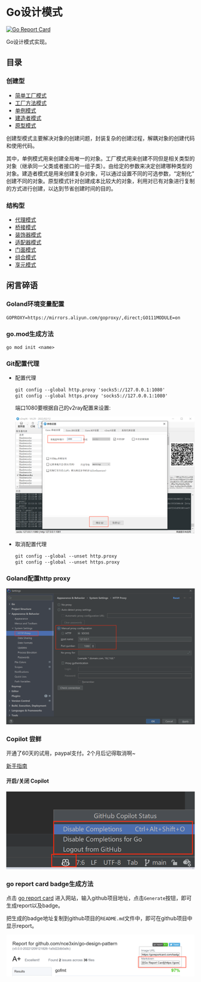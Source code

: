 # Go设计模式

[![Go Report Card](https://goreportcard.com/badge/github.com/nce3xin/go-design-pattern)](https://goreportcard.com/report/github.com/nce3xin/go-design-pattern)

Go设计模式实现。

## 目录

### 创建型
- [简单工厂模式](https://github.com/nce3xin/go-design-pattern/tree/main/00_simple_factory)
- [工厂方法模式](https://github.com/nce3xin/go-design-pattern/tree/main/01_factory_method)
- [单例模式](https://github.com/nce3xin/go-design-pattern/tree/main/02_singleton)
- [建造者模式](https://github.com/nce3xin/go-design-pattern/tree/main/03_builder)
- [原型模式](https://github.com/nce3xin/go-design-pattern/tree/main/04_prototype)

创建型模式主要解决对象的创建问题，封装复杂的创建过程，解耦对象的创建代码和使用代码。

其中，单例模式用来创建全局唯一的对象。工厂模式用来创建不同但是相关类型的对象（继承同一父类或者接口的一组子类）。由给定的参数来决定创建哪种类型的对象。建造者模式是用来创建复杂对象，可以通过设置不同的可选参数，“定制化” 创建不同的对象。原型模式针对创建成本比较大的对象，利用对已有对象进行复制的方式进行创建，以达到节省创建时间的目的。

### 结构型

- [代理模式](https://github.com/nce3xin/go-design-pattern/tree/main/05_proxy)
- [桥接模式](https://github.com/nce3xin/go-design-pattern/tree/main/06_bridge)
- [装饰器模式](https://github.com/nce3xin/go-design-pattern/tree/main/07_decorator)
- [适配器模式](https://github.com/nce3xin/go-design-pattern/tree/main/08_adapter)
- [门面模式](https://github.com/nce3xin/go-design-pattern/tree/main/09_facade)
- [组合模式](https://github.com/nce3xin/go-design-pattern/tree/main/11_composite)
- [享元模式](https://github.com/nce3xin/go-design-pattern/tree/main/10_flyweight)

## 闲言碎语

### Goland环境变量配置

```
GOPROXY=https://mirrors.aliyun.com/goproxy/,direct;GO111MODULE=on
```

### go.mod生成方法

```
go mod init <name>
```

### Git配置代理

- 配置代理

  ```shell
  git config --global http.proxy 'socks5://127.0.0.1:1080'
  git config --global https.proxy 'socks5://127.0.0.1:1080'
  ```

  端口1080要根据自己的v2ray配置来设置:

  ![](imgs/v2ray-port.png)

- 取消配置代理

  ```shell
  git config --global --unset http.proxy
  git config --global --unset https.proxy
  ```


### Goland配置http proxy

![](imgs/goland-http.proxy.png)

### Copilot 尝鲜

开通了60天的试用，paypal支付。2个月后记得取消啊~

[新手指南](https://docs.github.com/en/copilot/getting-started-with-github-copilot/getting-started-with-github-copilot-in-a-jetbrains-ide)

#### 开启/关闭 Copilot

![](imgs/open-close-copilot.png)

### go report card badge生成方法

点击 [go report card](https://goreportcard.com/) 进入网站，输入github项目地址，点击`Generate`按钮，即可生成report以及badge。

把生成的badge地址复制到github项目的`README.md`文件中，即可在github项目中显示report。

![](imgs/go-report.png)
